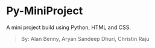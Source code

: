 # Py-MiniProject
A mini project build using Python, HTML and CSS.

> By: Alan Benny, Aryan Sandeep Dhuri, Christin Raju
